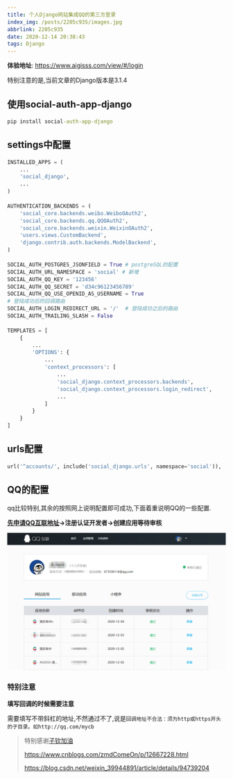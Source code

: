 ```yaml
---
title: 个人Django网站集成QQ的第三方登录
index_img: /posts/2205c935/images.jpg
abbrlink: 2205c935
date: 2020-12-14 20:38:43
tags: Django
---
```

**体验地址**: https://www.aigisss.com/view/#/login

<div class="note note-warning">特别注意的是,当前文章的Django版本是3.1.4</div>

## 使用social-auth-app-django

```bat
pip install social-auth-app-django
```

## settings中配置

```python
INSTALLED_APPS = (
    ...
    'social_django',
    ...
)

AUTHENTICATION_BACKENDS = (
    'social_core.backends.weibo.WeiboOAuth2',
    'social_core.backends.qq.QQOAuth2',
    'social_core.backends.weixin.WeixinOAuth2',
    'users.views.CustomBackend',
    'django.contrib.auth.backends.ModelBackend',
)

SOCIAL_AUTH_POSTGRES_JSONFIELD = True # postgreSQL的配置
SOCIAL_AUTH_URL_NAMESPACE = 'social' # 新增
SOCIAL_AUTH_QQ_KEY = '123456'
SOCIAL_AUTH_QQ_SECRET = 'd34c96123456789'
SOCIAL_AUTH_QQ_USE_OPENID_AS_USERNAME = True
# 登陆成功后的回调路由
SOCIAL_AUTH_LOGIN_REDIRECT_URL = '/'  # 登陆成功之后的路由
SOCIAL_AUTH_TRAILING_SLASH = False

TEMPLATES = [
    {
        ...
        'OPTIONS': {
            ...
            'context_processors': [
                ...
                'social_django.context_processors.backends',
                'social_django.context_processors.login_redirect',
                ...
            ]
        }
    }
]
```

## urls配置

```python
url('^accounts/', include('social_django.urls', namespace='social')),
```

## QQ的配置

qq比较特别,其余的按照网上说明配置即可成功,下面着重说明QQ的一些配置.

**[先申请QQ互联地址](https://connect.qq.com/index.html)->注册认证开发者->创建应用等待审核**

![image-20201215093905706](%E4%B8%AA%E4%BA%BADjango%E7%BD%91%E7%AB%99%E9%9B%86%E6%88%90QQ%E7%9A%84%E7%AC%AC%E4%B8%89%E6%96%B9%E7%99%BB%E5%BD%95/image-20201215093905706.png)

### 特别注意

**填写回调的时候需要注意**

需要填写不带斜杠的地址,不然通过不了,说是`回调地址不合法：须为http或https开头的子目录。如http://qq.com/mycb`

>特别感谢[子钦加油](https://www.cnblogs.com/zmdComeOn/)
>
>https://www.cnblogs.com/zmdComeOn/p/12667228.html
>
>https://blog.csdn.net/weixin_39944891/article/details/94739204

